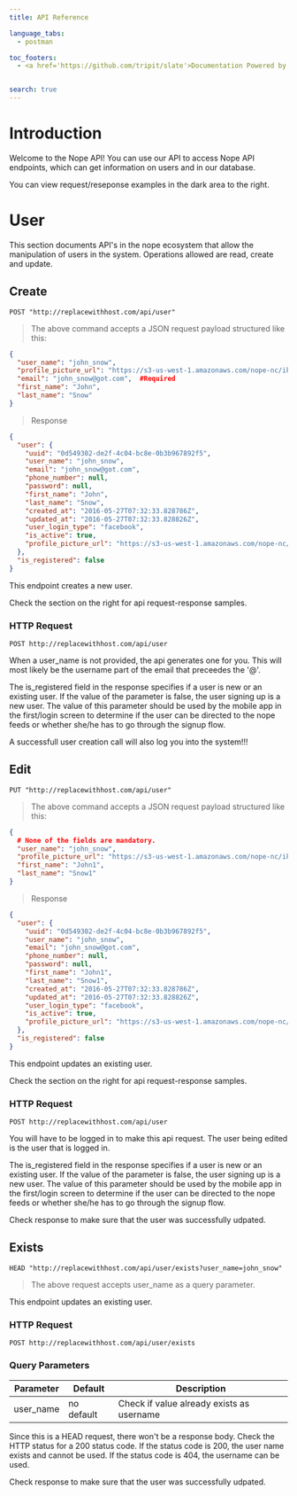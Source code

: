 ```yaml
---
title: API Reference

language_tabs:
  - postman

toc_footers:
  - <a href='https://github.com/tripit/slate'>Documentation Powered by Slate</a>


search: true
---
```


# Introduction

Welcome to the Nope API! You can use our API to access Nope API endpoints, which can get information on users and in our database.

You can view request/reseponse examples in the dark area to the right.

# User 

This section documents API's in the nope ecosystem that allow the manipulation of users in the system.
Operations allowed are read, create and update.

## Create

```postman
POST "http://replacewithhost.com/api/user"
```

> The above command accepts a JSON request payload structured like this:

```json
{
  "user_name": "john_snow",
  "profile_picture_url": "https://s3-us-west-1.amazonaws.com/nope-nc/iknownothing.jpg",
  "email": "john_snow@got.com",  #Required
  "first_name": "John",
  "last_name": "Snow"
}
```
> Response

```json
{
  "user": {
    "uuid": "0d549302-de2f-4c04-bc8e-0b3b967892f5",
    "user_name": "john_snow",
    "email": "john_snow@got.com",
    "phone_number": null,
    "password": null,
    "first_name": "John",
    "last_name": "Snow",
    "created_at": "2016-05-27T07:32:33.828786Z",
    "updated_at": "2016-05-27T07:32:33.828826Z",
    "user_login_type": "facebook",
    "is_active": true,
    "profile_picture_url": "https://s3-us-west-1.amazonaws.com/nope-nc/iknownothing.jpg"
  },
  "is_registered": false
}
```
This endpoint creates a new user.

Check the section on the right for api request-response samples.

### HTTP Request

`POST http://replacewithhost.com/api/user`

<aside class="notice">
When a user_name is not provided, the api generates one for you. This will most likely be the username part of the email
that preceedes the '@'. 
</aside>

The is_registered field in the response specifies if a user is new or an existing user. If the value of the
parameter is false, the user signing up is a new user. The value of this parameter should be used by the mobile app
in the first/login screen to determine if the user can be directed to the nope feeds or whether she/he has to go through
the signup flow.

<aside class="success">
A successfull user creation call will also log you into the system!!!
</aside>

## Edit

```postman
PUT "http://replacewithhost.com/api/user"
```

> The above command accepts a JSON request payload structured like this:

```json
{
  # None of the fields are mandatory.
  "user_name": "john_snow",
  "profile_picture_url": "https://s3-us-west-1.amazonaws.com/nope-nc/iknownothing.jpg",
  "first_name": "John1",
  "last_name": "Snow1"
}
```
> Response

```json
{
  "user": {
    "uuid": "0d549302-de2f-4c04-bc8e-0b3b967892f5",
    "user_name": "john_snow",
    "email": "john_snow@got.com",
    "phone_number": null,
    "password": null,
    "first_name": "John1",
    "last_name": "Snow1",
    "created_at": "2016-05-27T07:32:33.828786Z",
    "updated_at": "2016-05-27T07:32:33.828826Z",
    "user_login_type": "facebook",
    "is_active": true,
    "profile_picture_url": "https://s3-us-west-1.amazonaws.com/nope-nc/iknownothing.jpg"
  },
  "is_registered": false
}
```
This endpoint updates an existing user.

Check the section on the right for api request-response samples.

### HTTP Request

`POST http://replacewithhost.com/api/user`

<aside class="notice">
You will have to be logged in to make this api request. The user being edited is the user that
is logged in.
</aside>

The is_registered field in the response specifies if a user is new or an existing user. If the value of the
parameter is false, the user signing up is a new user. The value of this parameter should be used by the mobile app
in the first/login screen to determine if the user can be directed to the nope feeds or whether she/he has to go through
the signup flow.

<aside class="success">
Check response to make sure that the user was successfully udpated.
</aside>

## Exists

```postman
HEAD "http://replacewithhost.com/api/user/exists?user_name=john_snow"
```

> The above request accepts user_name as a query parameter.

This endpoint updates an existing user.

### HTTP Request

`POST http://replacewithhost.com/api/user/exists`

### Query Parameters

Parameter | Default | Description
--------- | ------- | -----------
user_name | no default | Check if value already exists as username

Since this is a HEAD request, there won't be a response body.
Check the HTTP status for a 200 status code. If the status code is 200,
the user name exists and cannot be used. If the status code is 404, 
the username can be used.

<aside class="success">
Check response to make sure that the user was successfully udpated.
</aside>

